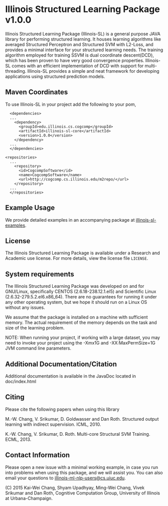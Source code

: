 Illinois Structured Learning Package v1.0.0
===========================================

Illinois Structured Learning Package (Illinois-SL) is a general
purpose JAVA library for performing structured learning. It houses
learning algorithms like averaged Structured Perceptron and Structured
SVM with L2-Loss, and provides a minimal interface for your structured
learning needs. The training algorithm employed for training SSVM is
dual coordinate descent(DCD), which has been proven to have very good
convergence properties. Illinois-SL comes with an efficient
implementation of DCD with support for multi-threading. Illinois-SL
provides a simple and neat framework for developing applications using
structured prediction models.

Maven Coordinates
-----------------
To use Illinois-SL in your project add the following to your pom,

```
  <dependencies>
  ...  
    <dependency>
      <groupId>edu.illinois.cs.cogcomp</groupId>
      <artifactId>illinois-sl-core</artifactId>
      <version>1.0.0</version>
    </dependency>
  ...
  </dependencies>

<repositories>
  ...
    <repository>
      <id>CogcompSoftware</id>
      <name>CogcompSoftware</name>
      <url>http://cogcomp.cs.illinois.edu/m2repo/</url>
    </repository>
  ...  
  </repositories>

```
Example Usage
-------------
We provide detailed examples in an accompanying package at [illinois-sl-examples](https://github.com/IllinoisCogComp/illinois-sl-examples).

License
--------
The Illinois Structured Learning Package is available under a Research
and Academic use license. For more details, view the license file `LICENSE`.


System requirements
----------------------------

The Illinois Structured Learning Package was developed on and for
GNU/Linux, specifically CENTOS (2.6.18-238.12.1.el5) and Scientific
Linux (2.6.32-279.5.2.el6.x86_64). There are no guarantees for running
it under any other operating system, but we hope it should run on a
Linux OS without any issues.

We assume that the package is installed on a machine with sufficient
memory. The actual requirement of the memory depends on the task and size of the learning problem.

NOTE: When running your project, if working with a large dataset, you
may need to invoke your project using the -Xmx1G and
-XX:MaxPermSize=1G JVM command line parameters.


Additional Documentation/Citation
---------------------

Additional documentation is available in the JavaDoc located in doc/index.html


Citing
------
Please cite the following papers when using this library

M.-W. Chang, V. Srikumar, D. Goldwasser and Dan Roth. 
Structured output learning with indirect supervision. 
ICML, 2010.

K.-W. Chang, V. Srikumar, D. Roth. 
Multi-core Structural SVM Training.
ECML, 2013.


Contact Information
------------

Please open a new issue with a minimal working example, in case you
run into problems when using this package, and we will assist you. You
can also email your questions to illinois-ml-nlp-users@cs.uiuc.edu.

(C) 2015 Kai-Wei Chang, Shyam Upadhyay, Ming-Wei Chang, Vivek Srikumar and Dan Roth, 
Cognitive Computation Group, University of Illinois at Urbana-Champaign.

